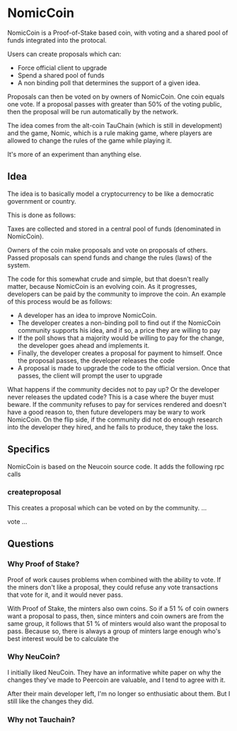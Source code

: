 <h1>NomicCoin</h1>

NomicCoin is a Proof-of-Stake based coin, with voting and a shared pool of funds integrated into the protocal.

Users can create proposals which can:

* Force official client to upgrade
* Spend a shared pool of funds
* A non binding poll that determines the support of a given idea.

Proposals can then be voted on by owners of NomicCoin. One coin equals one vote.
If a proposal passes with greater than 50% of the voting public, then the proposal will be run automatically by the network.

The idea comes from the alt-coin TauChain (which is still in development) and the game, Nomic, which is a rule making game, where players are allowed to change the rules of the game while playing it.

It's more of an experiment than anything else.

<h2>Idea</h2>

The idea is to basically model a cryptocurrency to be like a democratic government or country.

This is done as follows:

Taxes are collected and stored in a central pool of funds (denominated in NomicCoin).

Owners of the coin make proposals and vote on proposals of others. Passed proposals can spend funds and change the rules (laws) of the system.

The code for this somewhat crude and simple, but that doesn't really matter, because NomicCoin is an evolving coin. As it progresses, developers can be paid by the community to improve the coin. An example of this process would be as follows:

* A developer has an idea to improve NomicCoin.
* The developer creates a non-binding poll to find out if the NomicCoin community supports his idea, and if so, a price they are willing to pay
* If the poll shows that a majority would be willing to pay for the change, the developer goes ahead and implements it.
* Finally, the developer creates a proposal for payment to himself. Once the proposal passes, the developer releases the code
* A proposal is made to upgrade the code to the official version. Once that passes, the client will prompt the user to upgrade

What happens if the community decides not to pay up? Or the developer never releases the updated code? This is a case where the buyer must beware. If the community refuses to pay for services rendered and doesn't have a good reason to, then future developers may be wary to work NomicCoin. On the flip side, if the community did not do enough research into the developer they hired, and he fails to produce, they take the loss.

<h2>Specifics</h2>

NomicCoin is based on the Neucoin source code. It adds the following rpc calls

<h3>createproposal</h3>

This creates a proposal which can be voted on by the community.
...

vote
...





<h2>Questions</h2>

<h3>Why Proof of Stake?</h3>

Proof of work causes problems when combined with the ability to vote. If the miners don't like a proposal,
they could refuse any vote transactions that vote for it, and it would never pass.

With Proof of Stake, the minters also own coins. So if a 51 % of coin owners want a proposal to pass,
then, since minters and coin owners are from the same group, it follows that 51 % of minters would
also want the proposal to pass. Because so, there is always a group of minters large enough who's
best interest would be to calculate the 

<h3>Why NeuCoin?</h3>

I initially liked NeuCoin. They have an informative white paper on why the changes they've made to Peercoin are valuable, and I tend to agree with it.

After their main developer left, I'm no longer so enthusiatic about them. But I still like the changes they did.

<h3>Why not Tauchain?</h3>